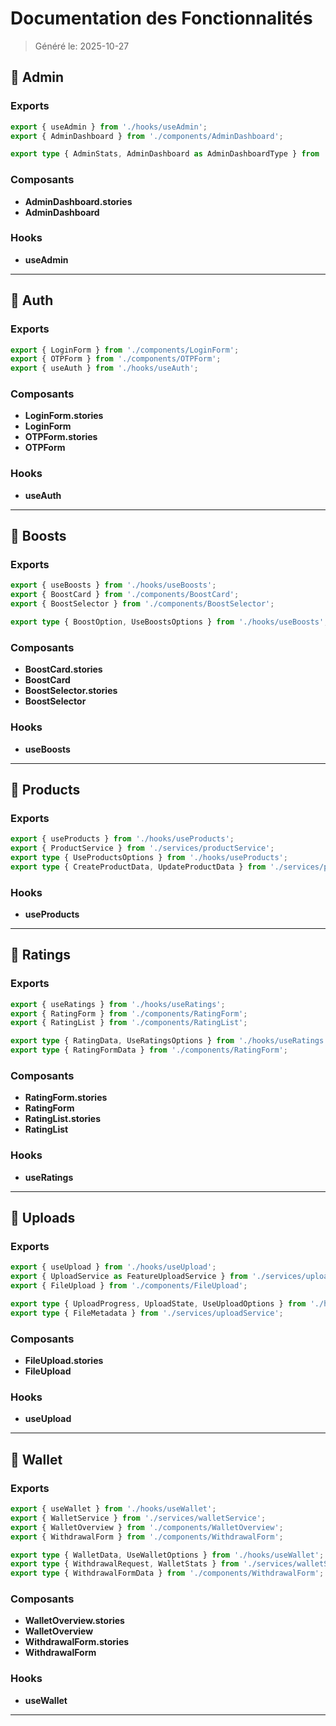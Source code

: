# Documentation des Fonctionnalités

> Généré le: 2025-10-27

## 🎯 Admin

### Exports

```typescript
export { useAdmin } from './hooks/useAdmin';
export { AdminDashboard } from './components/AdminDashboard';

export type { AdminStats, AdminDashboard as AdminDashboardType } from './hooks/useAdmin';

```

### Composants

- **AdminDashboard.stories**
- **AdminDashboard**

### Hooks

- **useAdmin**

---

## 🎯 Auth

### Exports

```typescript
export { LoginForm } from './components/LoginForm';
export { OTPForm } from './components/OTPForm';
export { useAuth } from './hooks/useAuth';

```

### Composants

- **LoginForm.stories**
- **LoginForm**
- **OTPForm.stories**
- **OTPForm**

### Hooks

- **useAuth**

---

## 🎯 Boosts

### Exports

```typescript
export { useBoosts } from './hooks/useBoosts';
export { BoostCard } from './components/BoostCard';
export { BoostSelector } from './components/BoostSelector';

export type { BoostOption, UseBoostsOptions } from './hooks/useBoosts';

```

### Composants

- **BoostCard.stories**
- **BoostCard**
- **BoostSelector.stories**
- **BoostSelector**

### Hooks

- **useBoosts**

---

## 🎯 Products

### Exports

```typescript
export { useProducts } from './hooks/useProducts';
export { ProductService } from './services/productService';
export type { UseProductsOptions } from './hooks/useProducts';
export type { CreateProductData, UpdateProductData } from './services/productService';

```

### Hooks

- **useProducts**

---

## 🎯 Ratings

### Exports

```typescript
export { useRatings } from './hooks/useRatings';
export { RatingForm } from './components/RatingForm';
export { RatingList } from './components/RatingList';

export type { RatingData, UseRatingsOptions } from './hooks/useRatings';
export type { RatingFormData } from './components/RatingForm';

```

### Composants

- **RatingForm.stories**
- **RatingForm**
- **RatingList.stories**
- **RatingList**

### Hooks

- **useRatings**

---

## 🎯 Uploads

### Exports

```typescript
export { useUpload } from './hooks/useUpload';
export { UploadService as FeatureUploadService } from './services/uploadService';
export { FileUpload } from './components/FileUpload';

export type { UploadProgress, UploadState, UseUploadOptions } from './hooks/useUpload';
export type { FileMetadata } from './services/uploadService';

```

### Composants

- **FileUpload.stories**
- **FileUpload**

### Hooks

- **useUpload**

---

## 🎯 Wallet

### Exports

```typescript
export { useWallet } from './hooks/useWallet';
export { WalletService } from './services/walletService';
export { WalletOverview } from './components/WalletOverview';
export { WithdrawalForm } from './components/WithdrawalForm';

export type { WalletData, UseWalletOptions } from './hooks/useWallet';
export type { WithdrawalRequest, WalletStats } from './services/walletService';
export type { WithdrawalFormData } from './components/WithdrawalForm';

```

### Composants

- **WalletOverview.stories**
- **WalletOverview**
- **WithdrawalForm.stories**
- **WithdrawalForm**

### Hooks

- **useWallet**

---

